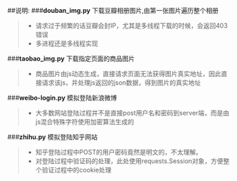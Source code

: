##说明:
###**douban_img.py**	下载豆瓣相册图片,由第一张图片遍历整个相册
> * 请求过于频繁的话豆瓣会封IP，尤其是多线程下载的时候，会返回403错误
> * 多进程还是多线程实现

###**taobao_img.py**	下载指定页面的商品图片
> * 商品图片由js动态生成，直接请求页面无法获得图片真实地址，因此直接请求该js，并处理js返回的json数据，得到图片的真实地址

###**weibo-login.py**	模拟登陆新浪微博
> * 大多数网站登陆过程并不是直接post用户名和密码到server端，而是由js混合特殊字符使用加密算法生成的

###**zhihu.py**	模拟登陆知乎网站
> * 知乎登陆过程中POST的用户密码竟然是明文的，不太理解。
> * 对登陆过程中验证码的处理，此处使用requests.Session对象，方便整个验证过程中的cookie处理

